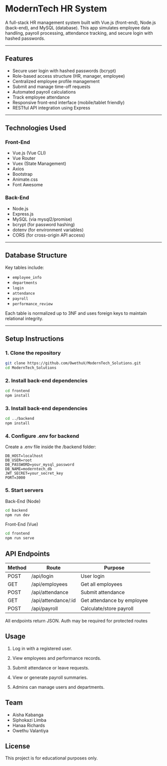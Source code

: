 # ModernTech HR System

A full-stack HR management system built with Vue.js (front-end), Node.js (back-end), and MySQL (database). This app simulates employee data handling, payroll processing, attendance tracking, and secure login with hashed passwords.

---

## Features

- Secure user login with hashed passwords (bcrypt)
- Role-based access structure (HR, manager, employee)
- Centralized employee profile management
- Submit and manage time-off requests
- Automated payroll calculations
- Track employee attendance
- Responsive front-end interface (mobile/tablet friendly)
- RESTful API integration using Express

---

## Technologies Used

### Front-End
- Vue.js (Vue CLI)
- Vue Router
- Vuex (State Management)
- Axios
- Bootstrap
- Animate.css
- Font Awesome

### Back-End
- Node.js
- Express.js
- MySQL (via mysql2/promise)
- bcrypt (for password hashing)
- dotenv (for environment variables)
- CORS (for cross-origin API access)

---

## Database Structure

Key tables include:
- `employee_info`
- `departments`
- `login`
- `attendance`
- `payroll`
- `performance_review`

Each table is normalized up to 3NF and uses foreign keys to maintain relational integrity.

---

## Setup Instructions

### 1. Clone the repository

```bash
git clone https://github.com/OwethuV/ModernTech_Solutions.git
cd ModernTech_Solutions
```
### 2. Install back-end dependencies

```bash
cd frontend
npm install
```

### 3. Install back-end dependencies

```bash
cd ../backend
npm install
```

### 4. Configure .env for backend
Create a .env file inside the /backend folder:
```env
DB_HOST=localhost
DB_USER=root
DB_PASSWORD=your_mysql_password
DB_NAME=moderntech_db
JWT_SECRET=your_secret_key
PORT=3000
```

### 5. Start servers
Back-End (Node)
```bash
cd backend
npm run dev
```
Front-End (Vue)
```bash
cd frontend
npm run serve
```

## API Endpoints
| Method | Route                | Purpose                    |
| ------ | -------------------- | -------------------------- |
| POST   | /api/login           | User login                 |
| GET    | /api/employees       | Get all employees          |
| POST   | /api/attendance      | Submit attendance          |
| GET    | /api/attendance/\:id | Get attendance by employee |
| POST   | /api/payroll         | Calculate/store payroll    |

All endpoints return JSON. Auth may be required for protected routes

## Usage
1. Log in with a registered user.

2. View employees and performance records.

3. Submit attendance or leave requests.

4. View or generate payroll summaries.

5. Admins can manage users and departments.

## Team
- Aisha Kabanga
- Siphokazi Limba
- Hanaa Richards
- Owethu Valantiya

## License
This project is for educational purposes only.
